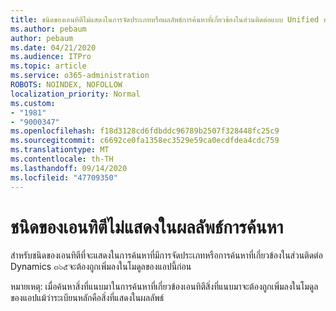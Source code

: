 ```yaml
---
title: ชนิดของเอนทิตีไม่แสดงในการจัดประเภทหรือผลลัพธ์การค้นหาที่เกี่ยวข้องในส่วนติดต่อแบบ Unified ของ Dynamics ๓๖๕
ms.author: pebaum
author: pebaum
ms.date: 04/21/2020
ms.audience: ITPro
ms.topic: article
ms.service: o365-administration
ROBOTS: NOINDEX, NOFOLLOW
localization_priority: Normal
ms.custom:
- "1981"
- "9000347"
ms.openlocfilehash: f18d3128cd6fdbddc96789b2507f328448fc25c9
ms.sourcegitcommit: c6692ce0fa1358ec3529e59ca0ecdfdea4cdc759
ms.translationtype: MT
ms.contentlocale: th-TH
ms.lasthandoff: 09/14/2020
ms.locfileid: "47709350"
---
```

# <a name="entity-type-not-showing-in-search-results"></a>ชนิดของเอนทิตีไม่แสดงในผลลัพธ์การค้นหา

สำหรับชนิดของเอนทิตีที่จะแสดงในการค้นหาที่มีการจัดประเภทหรือการค้นหาที่เกี่ยวข้องในส่วนติดต่อ Dynamics ๓๖๕จะต้องถูกเพิ่มลงในโมดูลของแอปนี้ก่อน

หมายเหตุ: เมื่อค้นหาสิ่งที่แนบมาในการค้นหาที่เกี่ยวข้องเอนทิตีสิ่งที่แนบมาจะต้องถูกเพิ่มลงในโมดูลของแอปแม้ว่าระเบียนหลักคือสิ่งที่แสดงในผลลัพธ์
